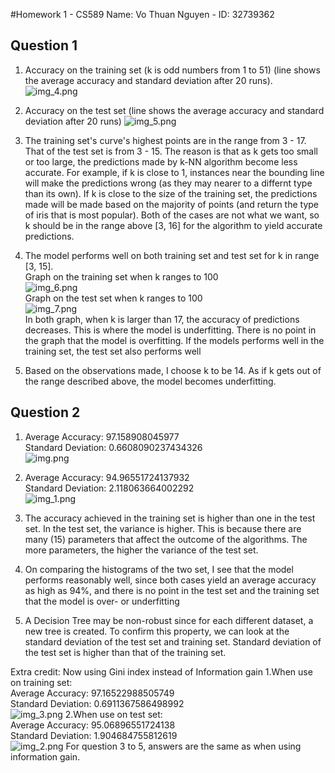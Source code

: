 #Homework 1 - CS589
Name: Vo Thuan Nguyen - ID: 32739362

## Question 1
1. Accuracy on the training set (k is odd numbers from 1 to 51) (line shows the average accuracy and standard deviation after 20 runs).
![img_4.png](img_4.png)
2. Accuracy on the test set (line shows the average accuracy and standard deviation after 20 runs)
![img_5.png](img_5.png)
3. The training set's curve's highest points are in the range from 3 - 17. That of the test set is from 3 - 15. 
The reason is that as k gets too small or too large, the predictions made by k-NN algorithm become less accurate.
For example, if k is close to 1, instances near the bounding line will make the predictions wrong (as they may nearer to
a differnt type than its own). If k is close to the size of the training set, the predictions made will be made based
on the majority of points (and return the type of iris that is most popular). Both of the cases are not what we want, so 
k should be in the range above [3, 16] for the algorithm to yield accurate predictions.
  

4. The model performs well on both training set and test set for k in range [3, 15].  
Graph on the training set when k ranges to 100  
![img_6.png](img_6.png)  
Graph on the test set when k ranges to 100  
![img_7.png](img_7.png)  
In both graph, when k is larger than 17, the accuracy of predictions decreases. This is where the model is underfitting.
There is no point in the graph that the model is overfitting. If the models performs well in the training set, the test set also performs well


5. Based on the observations made, I choose k to be 14. As if k gets out of the range described above, the model becomes underfitting.


## Question 2
1. Average Accuracy:  97.158908045977  
   Standard Deviation:  0.6608090237434326  
![img.png](img.png)

2. Average Accuracy:  94.96551724137932  
   Standard Deviation:  2.118063664002292  
![img_1.png](img_1.png)

3. The accuracy achieved in the training set is higher than one in the test set.
In the test set, the variance is higher. This is because there are many (15) parameters that affect the outcome of the algorithms.
The more parameters, the higher the variance of the test set.

4. On comparing the histograms of the two set, I see that the model performs reasonably well, since both cases yield an
average accuracy as high as 94%, and there is no point in the test set and the training set that the model is over- or underfitting

5. A Decision Tree may be non-robust since for each different dataset, a new tree is created. 
To confirm this property, we can look at the standard deviation of the test set and training set. Standard deviation of the
test set is higher than that of the training set.
  
Extra credit: Now using Gini index instead of Information gain
1.When use on training set:    
Average Accuracy:  97.16522988505749  
Standard Deviation:  0.6911367586498992  
![img_3.png](img_3.png)
2.When use on test set:  
Average Accuracy:  95.06896551724138   
Standard Deviation:  1.904684755812619  
![img_2.png](img_2.png)
For question 3 to 5, answers are the same as when using information gain.